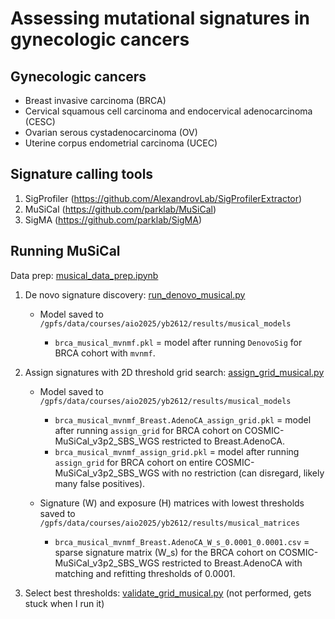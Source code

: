 # Assessing mutational signatures in gynecologic cancers

## Gynecologic cancers
* Breast invasive carcinoma (BRCA)
* Cervical squamous cell carcinoma and endocervical adenocarcinoma (CESC)
* Ovarian serous cystadenocarcinoma (OV)
* Uterine corpus endometrial carcinoma (UCEC)

## Signature calling tools
1. SigProfiler (https://github.com/AlexandrovLab/SigProfilerExtractor)
2. MuSiCal (https://github.com/parklab/MuSiCal)
3. SigMA (https://github.com/parklab/SigMA)

## Running MuSiCal
Data prep: [musical_data_prep.ipynb](https://github.com/yumibriones/AIO2025_AYN/blob/main/notebooks/musical_data_prep.ipynb)
1. De novo signature discovery: [run_denovo_musical.py](https://github.com/yumibriones/AIO2025_AYN/blob/main/scripts/musical/run_denovo_musical.py)

   * Model saved to `/gpfs/data/courses/aio2025/yb2612/results/musical_models`

     * `brca_musical_mvnmf.pkl` = model after running `DenovoSig` for BRCA cohort with `mvnmf`.

3. Assign signatures with 2D threshold grid search: [assign_grid_musical.py](https://github.com/yumibriones/AIO2025_AYN/blob/main/scripts/musical/assign_grid_musical.py)

   * Model saved to `/gpfs/data/courses/aio2025/yb2612/results/musical_models`

     * `brca_musical_mvnmf_Breast.AdenoCA_assign_grid.pkl` = model after running `assign_grid` for BRCA cohort on COSMIC-MuSiCal_v3p2_SBS_WGS restricted to Breast.AdenoCA.
     * `brca_musical_mvnmf_assign_grid.pkl` = model after running `assign_grid` for BRCA cohort on entire COSMIC-MuSiCal_v3p2_SBS_WGS with no restriction (can disregard, likely many false positives).

   * Signature (W) and exposure (H) matrices with lowest thresholds saved to `/gpfs/data/courses/aio2025/yb2612/results/musical_matrices`

     * `brca_musical_mvnmf_Breast.AdenoCA_W_s_0.0001_0.0001.csv` = sparse signature matrix (W_s) for the BRCA cohort on COSMIC-MuSiCal_v3p2_SBS_WGS restricted to Breast.AdenoCA with matching and refitting thresholds of 0.0001.

4. Select best thresholds: [validate_grid_musical.py](https://github.com/yumibriones/AIO2025_AYN/blob/main/scripts/musical/validate_grid_musical.py) (not performed, gets stuck when I run it)
